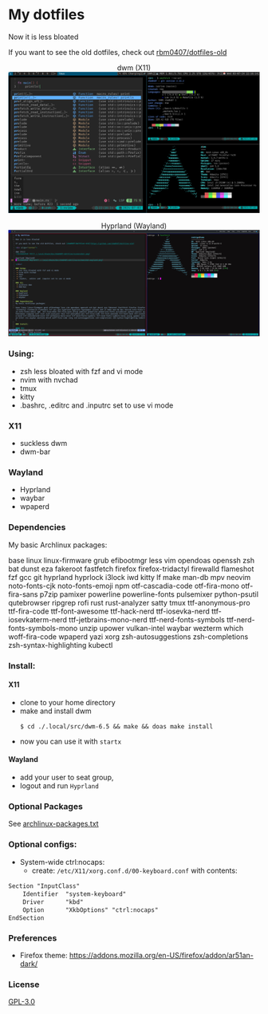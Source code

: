 # My dotfiles

Now it is less bloated

If you want to see the old dotfiles, check out [rbm0407/dotfiles-old](https://github.com/rbm0407/dotfiles-old)

<div align="center">

dwm (X11)
![Screenshot X11](./.local/share/doc/rbm0407-dotfiles/screenshot.png)

Hyprland (Wayland)
![Screenshot Wayland](./.local/share/doc/rbm0407-dotfiles/screenshot-wayland.png)

</div>

### Using:
 * zsh less bloated with fzf and vi mode
 * nvim with nvchad
 * tmux
 * kitty
 * .bashrc, .editrc and .inputrc set to use vi mode

### X11
 * suckless dwm
 * dwm-bar

### Wayland
 * Hyprland
 * waybar
 * wpaperd

### Dependencies
My basic Archlinux packages:

base linux linux-firmware grub efibootmgr less vim opendoas openssh zsh bat dunst eza fakeroot fastfetch firefox firefox-tridactyl firewalld flameshot fzf gcc git hyprland hyprlock i3lock iwd kitty lf make man-db mpv neovim noto-fonts-cjk noto-fonts-emoji npm otf-cascadia-code otf-fira-mono otf-fira-sans p7zip pamixer powerline powerline-fonts pulsemixer python-psutil qutebrowser ripgrep rofi rust rust-analyzer satty tmux ttf-anonymous-pro ttf-fira-code ttf-font-awesome ttf-hack-nerd ttf-iosevka-nerd ttf-iosevkaterm-nerd ttf-jetbrains-mono-nerd ttf-nerd-fonts-symbols ttf-nerd-fonts-symbols-mono unzip upower vulkan-intel waybar wezterm which woff-fira-code wpaperd yazi xorg zsh-autosuggestions zsh-completions zsh-syntax-highlighting kubectl

### Install:

#### X11
 * clone to your home directory
 * make and install dwm
    ```console
    $ cd ./.local/src/dwm-6.5 && make && doas make install
    ```
 * now you can use it with `startx`

#### Wayland
  * add your user to seat group,
  * logout and run `Hyprland`

### Optional Packages
See [archlinux-packages.txt](./.local/share/doc/rbm0407-dotfiles/archlinux-full-packages.txt)

### Optional configs:
 * System-wide ctrl:nocaps:
    - create: `/etc/X11/xorg.conf.d/00-keyboard.conf` with contents:
```
Section "InputClass"
    Identifier  "system-keyboard"
    Driver      "kbd"
    Option      "XkbOptions" "ctrl:nocaps"
EndSection
```

### Preferences
* Firefox theme: https://addons.mozilla.org/en-US/firefox/addon/ar51an-dark/

### License
[GPL-3.0](LICENSE)
